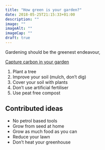 ```yaml
---
title: "How green is your garden?"
date: 2018-05-25T21:15:33+01:00
description: ""
image: ""
imageAlt: ""
imageCap: ""
draft: true
---
```


Gardening should be the greenest endeavour,

[Capture carbon in your garden](https://modernmint.co.uk/capture-carbon/)

1. Plant a tree
2. Improve your soil (mulch, don’t dig)
3. Cover your soil with plants
4. Don’t use artificial fertiliser
5. Use peat free compost

## Contributed ideas

* No petrol based tools
* Grow from seed at home
* Grow as much food as you can
* Reduce your lawn
* Don’t heat your greenhouse
